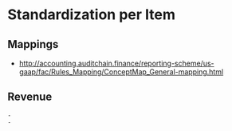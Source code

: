 # **Standardization per Item**

## Mappings
- http://accounting.auditchain.finance/reporting-scheme/us-gaap/fac/Rules_Mapping/ConceptMap_General-mapping.html


## Revenue
    - 
    - 


